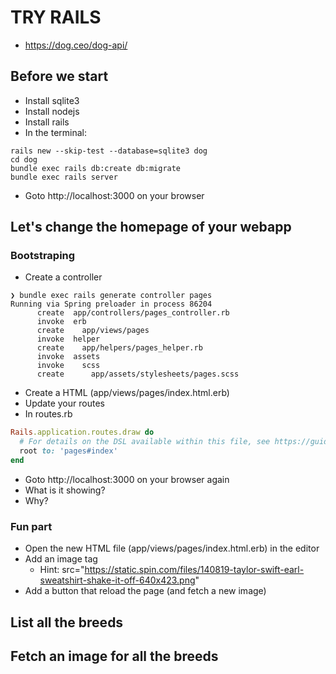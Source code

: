 # TRY RAILS
- https://dog.ceo/dog-api/

## Before we start
- Install sqlite3
- Install nodejs
- Install rails
- In the terminal:
```
rails new --skip-test --database=sqlite3 dog
cd dog
bundle exec rails db:create db:migrate
bundle exec rails server
```
- Goto http://localhost:3000 on your browser

## Let's change the homepage of your webapp
### Bootstraping
- Create a controller
```
❯ bundle exec rails generate controller pages
Running via Spring preloader in process 86204
      create  app/controllers/pages_controller.rb
      invoke  erb
      create    app/views/pages
      invoke  helper
      create    app/helpers/pages_helper.rb
      invoke  assets
      invoke    scss
      create      app/assets/stylesheets/pages.scss
```
- Create a HTML (app/views/pages/index.html.erb)
- Update your routes
- In routes.rb
```ruby
Rails.application.routes.draw do
  # For details on the DSL available within this file, see https://guides.rubyonrails.org/routing.html
  root to: 'pages#index'
end
```
- Goto http://localhost:3000 on your browser again
- What is it showing?
- Why?

### Fun part
- Open the new HTML file (app/views/pages/index.html.erb) in the editor
- Add an image tag
	- Hint: src="https://static.spin.com/files/140819-taylor-swift-earl-sweatshirt-shake-it-off-640x423.png"
- Add a button that reload the page (and fetch a new image)

## List all the breeds

## Fetch an image for all the breeds
